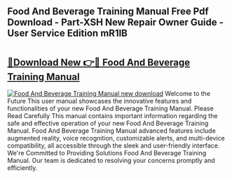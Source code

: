 ## Food And Beverage Training Manual Free Pdf Download - Part-XSH New Repair Owner Guide - User Service Edition mR1lB

# <h2><a href="http://bc12228.oget.top/?id=Food+And+Beverage+Training+Manual">🔗Download New 👉🔴 Food And Beverage Training Manual</a></h2>

[![Food And Beverage Training Manual new download](https://i.imgur.com/5g1atiW.png)](http://bc12228.oget.top/?id=Food+And+Beverage+Training+Manual)
Welcome to the Future This user manual showcases the innovative features and functionalities of your new Food And Beverage Training Manual. Please Read Carefully This manual contains important information regarding the safe and effective operation of your new Food And Beverage Training Manual. Food And Beverage Training Manual advanced features include augmented reality, voice recognition, customizable alerts, and multi-device compatibility, all accessible through the sleek and user-friendly interface. We're Committed to Providing Solutions Food And Beverage Training Manual. Our team is dedicated to resolving your concerns promptly and efficiently.
